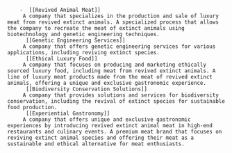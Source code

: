        -  [[Revived Animal Meat]]
         A company that specializes in the production and sale of luxury meat from revived extinct animals. A specialized process that allows the company to recreate the meat of extinct animals using biotechnology and genetic engineering techniques.
          [[Genetic Engineering Services]]
         A company that offers genetic engineering services for various applications, including reviving extinct species.
          [[Ethical Luxury Food]]
         A company that focuses on producing and marketing ethically sourced luxury food, including meat from revived extinct animals. A line of luxury meat products made from the meat of revived extinct animals, offering a unique and exclusive gastronomic experience.
          [[Biodiversity Conservation Solutions]]
         A company that provides solutions and services for biodiversity conservation, including the revival of extinct species for sustainable food production.
          [[Experiential Gastronomy]]
         A company that offers unique and exclusive gastronomic experiences by introducing revived extinct animal meat in high-end restaurants and culinary events. A premium meat brand that focuses on reviving extinct animal species and offering their meat as a sustainable and ethical alternative for meat enthusiasts.


